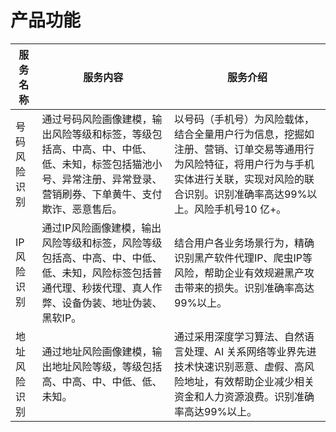 # 产品功能

| 服务名称     | 服务内容                                                     | 服务介绍                                                     |
| ------------ | ------------------------------------------------------------ | ------------------------------------------------------------ |
| 号码风险识别 | 通过号码风险画像建模，输出风险等级和标签，等级包括高、中高、中、中低、低、未知，标签包括猫池小号、异常注册、异常登录、营销刷券、下单黄牛、支付欺诈、恶意售后。 | 以号码（手机号）为风险载体，结合全量用户行为信息，挖掘如注册、营销、订单交易等通用行为风险特征，将用户行为与手机实体进行关联，实现对风险的联合识别。识别准确率高达99%以上。风险手机号10 亿+。 |
| IP风险识别   | 通过IP风险画像建模，输出风险等级和标签，风险等级包括高、中高、中、中低、低、未知，风险标签包括普通代理、秒拨代理、真人作弊、设备伪装、地址伪装、黑软IP。 | 结合用户各业务场景行为，精确识别黑产软件代理IP、爬虫IP等风险，帮助企业有效规避黑产攻击带来的损失。识别准确率高达99%以上。 |
| 地址风险识别 | 通过地址风险画像建模，输出地址风险等级，等级包括高、中高、中、中低、低、未知。 | 通过采用深度学习算法、自然语言处理、AI 关系网络等业界先进技术快速识别恶意、虚假、高风险地址，有效帮助企业减少相关资金和人力资源浪费。识别准确率高达99%以上。 |